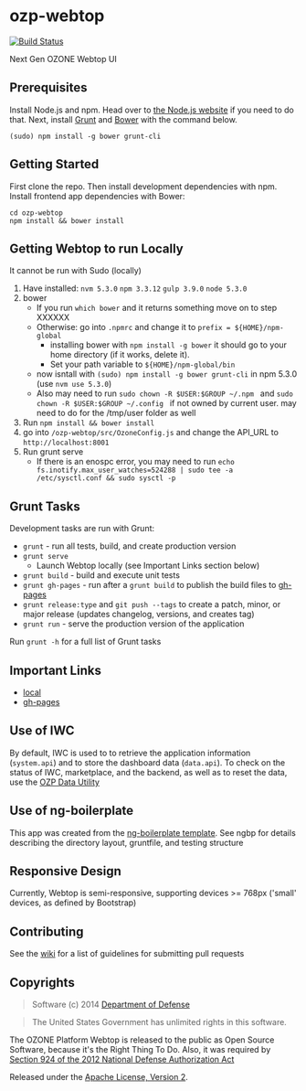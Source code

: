 # ozp-webtop

[![Build Status](https://travis-ci.org/ozone-development/ozp-webtop.svg?branch=master)](https://travis-ci.org/ozone-development/ozp-webtop)

Next Gen OZONE Webtop UI

## Prerequisites
Install Node.js and npm. Head over to [the Node.js website](http://nodejs.org/)
if you need to do that.
Next, install [Grunt](http://gruntjs.com/) and [Bower](http://bower.io/) with
the command below.

    (sudo) npm install -g bower grunt-cli

## Getting Started
First clone the repo. Then install development dependencies with npm. Install
frontend app dependencies with Bower:

    cd ozp-webtop
    npm install && bower install
    
## Getting Webtop to run Locally
It cannot be run with Sudo (locally)

1. Have installed:
    `nvm 5.3.0`
    `npm 3.3.12`
    `gulp 3.9.0`
    `node 5.3.0`
2. bower
    - If you run `which bower` and it returns something move on to step XXXXXX
    - Otherwise: go into `.npmrc` and change it to `prefix = ${HOME}/npm-global`
        - installing bower with `npm install -g bower` it should go to your home directory (if it works, delete it). 
        - Set your path variable to `${HOME}/npm-global/bin`
    - now isntall with `(sudo) npm install -g bower grunt-cli` in npm 5.3.0 (use `nvm use 5.3.0`)
    - Also may need to run `sudo chown -R $USER:$GROUP ~/.npm ` and `sudo chown -R $USER:$GROUP ~/.config ` if not owned by current user. may need to do for the /tmp/user folder as well
3. Run `npm install && bower install`
4. go into `/ozp-webtop/src/OzoneConfig.js` and change the API_URL to `http://localhost:8001`
5. Run grunt serve
    - If there is an enospc error, you may need to run `echo fs.inotify.max_user_watches=524288 | sudo tee -a /etc/sysctl.conf && sudo sysctl -p`
    
    

## Grunt Tasks
Development tasks are run with Grunt:

 - `grunt` - run all tests, build, and create production version
 - `grunt serve`
     * Launch Webtop locally (see Important Links section below)
 - `grunt build` - build and execute unit tests
 - `grunt gh-pages` - run after a `grunt build` to publish the build files to
 [gh-pages](http://ozone-development.github.io/ozp-webtop/)
 - `grunt release:type` and `git push --tags` to create a patch, minor, or
 major release (updates changelog, versions, and creates tag)
 - `grunt run` - serve the production version of the application

Run `grunt -h` for a full list of Grunt tasks

## Important Links
* [local](http://localhost:9100)
* [gh-pages](http://ozone-development.github.io/ozp-webtop/tools/index.html)

## Use of IWC
By default, IWC is used to to retrieve the application information
(`system.api`) and to store the dashboard data (`data.api`). To check on the
 status of IWC, marketplace, and the backend, as well as to reset the
 data, use the [OZP Data Utility](http://ozone-development.github.io/ozp-webtop/tools/ozpDataUtility/index.html)

## Use of ng-boilerplate
This app was created from the
[ng-boilerplate template](https://github.com/ngbp/ngbp).
See ngbp for details describing the directory layout, gruntfile, and testing
structure

## Responsive Design
Currently, Webtop is semi-responsive, supporting devices >= 768px ('small'
devices, as defined by Bootstrap)

## Contributing
See the [wiki](https://github.com/ozone-development/ozp-webtop/wiki/Pull-Request-Checklist)
 for a list of guidelines for submitting pull requests

## Copyrights
> Software (c) 2014 [Department of Defense](http://defense.gov/ "DoD")

> The United States Government has unlimited rights in this software.

The OZONE Platform Webtop is released to the public as Open Source Software,
because it's the Right Thing To Do. Also, it was required by [Section 924 of the 2012 National Defense Authorization Act](http://www.gpo.gov/fdsys/pkg/PLAW-112publ81/pdf/PLAW-112publ81.pdf "NDAA FY12")

Released under the
[Apache License, Version 2](http://www.apache.org/licenses/LICENSE-2.0.html "Apache License v2").

